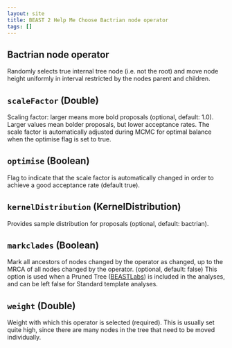 ```yaml
---
layout: site
title: BEAST 2 Help Me Choose Bactrian node operator
tags: []
---
```


## Bactrian node operator

Randomly selects true internal tree node (i.e. not the root) and move node height uniformly in interval restricted by the nodes parent and children.

## `scaleFactor` (Double)

Scaling factor: larger means more bold proposals (optional, default: 1.0).
Larger values mean bolder proposals, but lower acceptance rates.
The scale factor is automatically adjusted during MCMC for optimal balance when the optimise flag is set to true.

## `optimise` (Boolean)

Flag to indicate that the scale factor is automatically changed in order to achieve a good acceptance rate (default true).

## `kernelDistribution` (KernelDistribution)

Provides sample distribution for proposals (optional, default: bactrian).

## `markclades` (Boolean)

Mark all ancestors of nodes changed by the operator as changed, up to the MRCA of all nodes changed by the operator. (optional, default: false)
This option is used when a Pruned Tree ([BEASTLabs](https://github.com/BEAST2-Dev/BEASTLabs)) is included in the analyses, and can be left false for Standard template analyses.

## `weight` (Double)

Weight with which this operator is selected (required).
This is usually set quite high, since there are many nodes in the tree that need to be moved individually.


